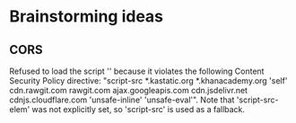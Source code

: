 # Brainstorming ideas




## CORS

Refused to load the script '<something>' because it violates the following Content Security Policy directive: "script-src *.kastatic.org *.khanacademy.org 'self' cdn.rawgit.com rawgit.com ajax.googleapis.com cdn.jsdelivr.net cdnjs.cloudflare.com 'unsafe-inline' 'unsafe-eval'". Note that 'script-src-elem' was not explicitly set, so 'script-src' is used as a fallback.